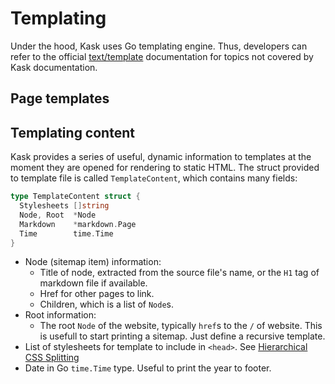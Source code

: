 # Templating

Under the hood, Kask uses Go templating engine. Thus, developers can refer to the official [text/template](https://pkg.go.dev/text/template) documentation for topics not covered by Kask documentation.

## Page templates

## Templating content

Kask provides a series of useful, dynamic information to templates at the moment they are opened for rendering to static HTML. The struct provided to template file is called `TemplateContent`, which contains many fields:

```go
type TemplateContent struct {
  Stylesheets []string
  Node, Root  *Node
  Markdown    *markdown.Page
  Time        time.Time
}
```

- Node (sitemap item) information:
  - Title of node, extracted from the source file's name, or the `H1` tag of markdown file if available.
  - Href for other pages to link.
  - Children, which is a list of `Node`s.
- Root information:
  - The root `Node` of the website, typically `href`s to the `/` of website. This is usefull to start printing a sitemap. Just define a recursive template.
- List of stylesheets for template to include in `<head>`. See [Hierarchical CSS Splitting](../internals/hierarchical-css-splitting.md)
- Date in Go `time.Time` type. Useful to print the year to footer.
